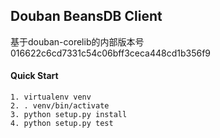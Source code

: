 ## Douban BeansDB Client
基于douban-corelib的内部版本号
016622c6cd7331c54c06bff3ceca448cd1b356f9

#### Quick Start

```
1. virtualenv venv
2. . venv/bin/activate
3. python setup.py install
4. python setup.py test
```
